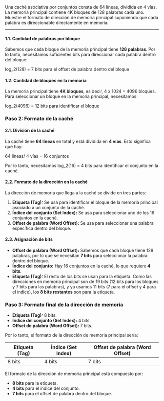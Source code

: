 

Una caché asociativa por conjuntos consta de 64 líneas, dividida en 4 vías. La memoria principal
contiene 4K bloques de 128 palabras cada uno. Muestre el formato de dirección de memoria principal
suponiendo que cada palabra es direccionable directamente en memoria.


----------------------------------------------------------------------------------------



#### 1.1. **Cantidad de palabras por bloque**
Sabemos que cada bloque de la memoria principal tiene **128 palabras**. Por lo tanto, necesitamos suficientes bits para direccionar cada palabra dentro del bloque:

log_2(128) = 7 bits para el offset de palabra dentro del bloque

#### 1.2. **Cantidad de bloques en la memoria**
La memoria principal tiene **4K bloques**, es decir, 4 x 1024 = 4096 bloques. Para seleccionar un bloque en la memoria principal, necesitamos:

log_2(4096) = 12 bits para identificar el bloque

### Paso 2: Formato de la caché

#### 2.1. **División de la caché**
La caché tiene **64 líneas** en total y está dividida en **4 vías**. Esto significa que hay:

64 lineas/ 4 vías = 16 conjuntos

Por lo tanto, necesitamos log_2(16) = 4 bits para identificar el conjunto en la caché.

#### 2.2. **Formato de la dirección en la caché**
La dirección de memoria que llega a la caché se divide en tres partes:

1. **Etiqueta (Tag):** Se usa para identificar el bloque de la memoria principal asociado a un conjunto de la caché.
2. **Índice del conjunto (Set Index):** Se usa para seleccionar uno de los 16 conjuntos en la caché.
3. **Offset de palabra (Word Offset):** Se usa para seleccionar una palabra específica dentro del bloque.

#### 2.3. **Asignación de bits**
- **Offset de palabra (Word Offset):** Sabemos que cada bloque tiene 128 palabras, por lo que se necesitan **7 bits** para seleccionar la palabra dentro del bloque.
- **Índice del conjunto:** Hay 16 conjuntos en la caché, lo que requiere **4 bits**.
- **Etiqueta (Tag):** El resto de los bits se usan para la etiqueta. Como las direcciones en memoria principal son de 19 bits (12 bits para los bloques y 7 bits para las palabras), y ya usamos 11 bits (7 para el offset y 4 para el índice), los **8 bits restantes** son para la etiqueta.

### Paso 3: Formato final de la dirección de memoria

- **Etiqueta (Tag):** 8 bits.
- **Índice del conjunto (Set Index):** 4 bits.
- **Offset de palabra (Word Offset):** 7 bits.

Por lo tanto, el formato de la dirección de memoria principal sería:

| **Etiqueta (Tag)** | **Índice (Set Index)** | **Offset de palabra (Word Offset)** |
|--------------------|------------------------|-------------------------------------|
| 8 bits             | 4 bits                 | 7 bits                              |



El formato de la dirección de memoria principal está compuesto por:
- **8 bits** para la etiqueta.
- **4 bits** para el índice del conjunto.
- **7 bits** para el offset de palabra dentro del bloque.







